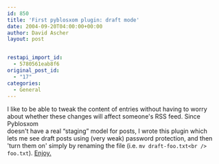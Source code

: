```yaml
---
id: 850
title: 'First pyblosxom plugin: draft mode'
date: 2004-09-20T04:00:00+00:00
author: David Ascher
layout: post


restapi_import_id:
  - 5780561eab8f6
original_post_id:
  - "17"
categories:
  - General
---
```

I like to be able to tweak the content of entries without having to worry  
about whether these changes will affect someone&apos;s RSS feed. Since Pyblosxom  
doesn&apos;t have a real &#8220;staging&#8221; model for posts, I wrote this plugin which  
lets me see draft posts using (very weak) password protection, and then  
&apos;turn them on&apos; simply by renaming the file (i.e. `mv draft-foo.txt<br />
foo.txt`). [Enjoy.](/software/pyblosxom/draft.py)